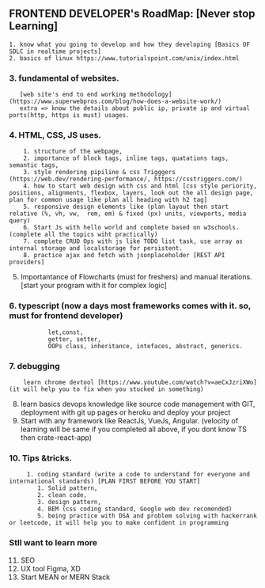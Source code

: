 ## FRONTEND DEVELOPER's RoadMap: [Never stop Learning]

    1. know what you going to develop and how they developing [Basics OF SDLC in realtime projects]
    2. basics of linux https://www.tutorialspoint.com/unix/index.html 
 ### 3. fundamental of websites. 
       [web site's end to end working methodology](https://www.superwebpros.com/blog/how-does-a-website-work/)
       extra => know the details about public ip, private ip and virtual ports(http, https is must) usages.
       
### 4. HTML, CSS, JS uses. 
        1. structure of the webpage, 
        2. importance of block tags, inline tags, quatations tags, semantic tags, 
        3. style rendering pipiline & css Trigggers (https://web.dev/rendering-performance/, https://csstriggers.com/)
        4. how to start web design with css and html [css style periority, positions, alignments, flexbox, layers, look out the all design page, plan for common usage like plan all heading with h2 tag]
        5. responsive design elements like (plan layout then start  relative (%, vh, vw,  rem, em) & fixed (px) units, viewports, media query)
        6. Start Js with hello world and complete based on w3schools. (complete all the topics wiht practically)
        7. complete CRUD Ops with js like TODO list task, use array as internal storage and localstorage for persistent.
        8. practice ajax and fetch with jsonplaceholder [REST API providers]
        
   5. Importantance of Flowcharts (must for freshers) and manual iterations. [start your program with it for complex logic]
### 6. typescript (now a days most frameworks comes with it. so, must for frontend developer)
               let,const, 
               getter, setter, 
               OOPs class, inheritance, intefaces, abstract, generics.
               
### 7. debugging 
        learn chrome devtool [https://www.youtube.com/watch?v=aeCxJzriXWo] (it will help you to fix when you stucked in something)
   8. learn basics devops knowledge like source code management with GIT, deployment with git up pages or heroku and deploy your project
   9. Start with any framework like ReactJs, VueJs, Angular. (velocity of learning will be same if you completed all above, if you dont know TS then crate-react-app)
   
   ### 10. Tips &tricks. 
         1. coding standard (write a code to understand for everyone and international standards) [PLAN FIRST BEFORE YOU START]
            1. Solid pattern, 
            2. clean code,
            3. design pattern, 
            4. BEM (css coding standard, Google web dev recomended)
            5. being practice with DSA and problem solving with hackerrank or leetcode, it will help you to make confident in programming 
  
  ### Stll want to learn more
   
   11. SEO
   12. UX tool Figma, XD 
   13. Start MEAN or MERN Stack         
            
